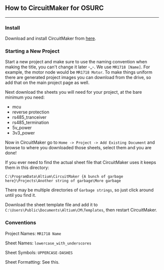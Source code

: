 ## How to CircuitMaker for OSURC
----

### Install
Download and install CircuitMaker from [here](https://workspace.circuitmaker.com/Account/SignUp).

### Starting a New Project 
Start a new project and make sure to use the naming convention when making the title, you can't change it later -_-. We use `MR1718 [Name]`. For example, the motor node would be `MR1718 Motor`. To make things uniform there are generated project images you can download from the drive, so add that on the main project page as well.

Next download the sheets you will need for your project, at the bare minimum you need:

* mcu
* reverse protection
* rs485_tranceiver
* rs485_termination
* 5v_power
* 3v3_power

Now in CircuitMaker go to `Home -> Project -> Add Existing Document` and browse to where you downloaded those sheets, select them and you are done!

If you ever need to find the actual sheet file that CircuitMaker uses it keeps them in this directory:

`C:\ProgramData\Altium\CircuitMaker {A bunch of garbage here}\Projects\Another string of garbage\More garbage`

There may be multiple directories of `Garbage strings`, so just click around until you find it.

Download the sheet template file and add it to `C:\Users\Public\Documents\Altium\CM\Templates`, then restart CircuitMaker.

### Conventions

Project Names: `MR1718 Name`

Sheet Names: `lowercase_with_underscores`

Sheet Symbols: `UPPERCASE-DASHES`

Sheet Formatting: See this.